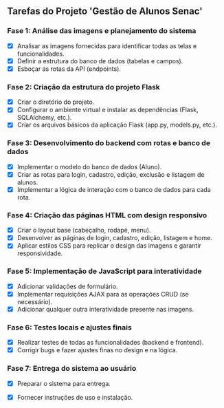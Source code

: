 ## Tarefas do Projeto 'Gestão de Alunos Senac'

### Fase 1: Análise das imagens e planejamento do sistema
- [x] Analisar as imagens fornecidas para identificar todas as telas e funcionalidades.
- [x] Definir a estrutura do banco de dados (tabelas e campos).
- [x] Esboçar as rotas da API (endpoints).

### Fase 2: Criação da estrutura do projeto Flask
- [x] Criar o diretório do projeto.
- [x] Configurar o ambiente virtual e instalar as dependências (Flask, SQLAlchemy, etc.).
- [x] Criar os arquivos básicos da aplicação Flask (app.py, models.py, etc.).

### Fase 3: Desenvolvimento do backend com rotas e banco de dados
- [x] Implementar o modelo do banco de dados (Aluno).
- [x] Criar as rotas para login, cadastro, edição, exclusão e listagem de alunos.
- [x] Implementar a lógica de interação com o banco de dados para cada rota.

### Fase 4: Criação das páginas HTML com design responsivo
- [x] Criar o layout base (cabeçalho, rodapé, menu).
- [x] Desenvolver as páginas de login, cadastro, edição, listagem e home.
- [x] Aplicar estilos CSS para replicar o design das imagens e garantir responsividade.

### Fase 5: Implementação de JavaScript para interatividade
- [x] Adicionar validações de formulário.
- [x] Implementar requisições AJAX para as operações CRUD (se necessário).
- [x] Adicionar qualquer outra interatividade presente nas imagens.

### Fase 6: Testes locais e ajustes finais
- [x] Realizar testes de todas as funcionalidades (backend e frontend).
- [x] Corrigir bugs e fazer ajustes finas no design e na lógica.

### Fase 7: Entrega do sistema ao usuário
- [x] Preparar o sistema para entrega.
- [x] Fornecer instruções de uso e instalação.

